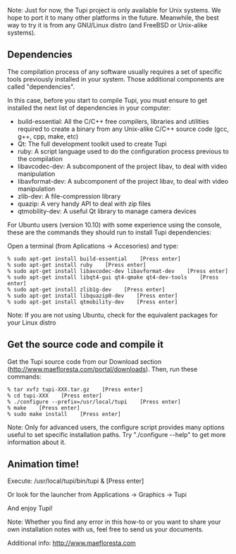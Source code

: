Note: Just for now, the Tupi project is only available for Unix systems. 
We hope to port it to many other platforms in the future. Meanwhile, the 
best way to try it is from any GNU/Linux distro (and FreeBSD or Unix-alike 
systems).

## Dependencies

The compilation process of any software usually requires a set of specific
tools previously installed in your system. Those additional components are 
called "dependencies".

In this case, before you start to compile Tupi, you must ensure to get 
installed the next list of dependencies in your computer:

* build-essential: All the C/C++ free compilers, libraries and utilities
  required to create a binary from any Unix-alike C/C++ source code (gcc,
  g++, cpp, make, etc)
* Qt: The full development toolkit used to create Tupi
* ruby: A script language used to do the configuration process previous 
  to the compilation
* libavcodec-dev: A subcomponent of the project libav, to deal with 
  video manipulation
* libavformat-dev: A subcomponent of the project libav, to deal with 
  video manipulation
* zlib-dev: A file-compression library
* quazip: A very handy API to deal with zip files
* qtmobility-dev: A useful Qt library to manage camera devices

For Ubuntu users (version 10.10) with some experience using the console, 
these are the commands they should run to install Tupi dependencies:

Open a terminal (from Aplications -> Accesories) and type:

    % sudo apt-get install build-essential    [Press enter]
    % sudo apt-get install ruby    [Press enter]
    % sudo apt-get install libavcodec-dev libavformat-dev    [Press enter]
    % sudo apt-get install libqt4-gui qt4-qmake qt4-dev-tools    [Press enter]
    % sudo apt-get install zlib1g-dev    [Press enter]
    % sudo apt-get install libquazip0-dev    [Press enter]
    % sudo apt-get install qtmobility-dev    [Press enter]

Note: If you are not using Ubuntu, check for the equivalent packages for your
Linux distro

## Get the source code and compile it

Get the Tupi source code from our Download section
(http://www.maefloresta.com/portal/downloads). Then, 
run these commands:

    % tar xvfz tupi-XXX.tar.gz    [Press enter]
    % cd tupi-XXX    [Press enter]
    % ./configure --prefix=/usr/local/tupi    [Press enter]
    % make    [Press enter]
    % sudo make install    [Press enter]

Note: Only for advanced users, the configure script provides many options 
useful to set specific installation paths. Try "./configure --help" to get 
more information about it.

## Animation time!

Execute:
    /usr/local/tupi/bin/tupi &    [Press enter]

Or look for the launcher from Applications -> Graphics -> Tupi

And enjoy Tupi!

Note: Whether you find any error in this how-to or you want to share your own
installation notes with us, feel free to send us your documents.

Additional info: http://www.maefloresta.com

